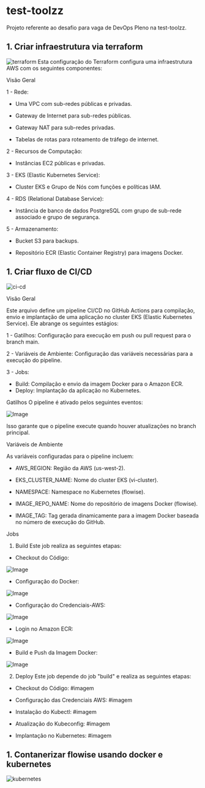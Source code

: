# test-toolzz
Projeto referente ao desafio para vaga de DevOps Pleno na test-toolzz.


## 1. Criar infraestrutura via terraform
![terraform](imagens/terraform.png)
Esta configuração do Terraform configura uma infraestrutura AWS com os seguintes componentes:

Visão Geral

1 - Rede:

 - Uma VPC com sub-redes públicas e privadas.

 - Gateway de Internet para sub-redes públicas.

 - Gateway NAT para sub-redes privadas.

 - Tabelas de rotas para roteamento de tráfego de internet.

2 - Recursos de Computação:

 - Instâncias EC2 públicas e privadas.

3 - EKS (Elastic Kubernetes Service):

 - Cluster EKS e Grupo de Nós com funções e políticas IAM.

4 - RDS (Relational Database Service):

 - Instância de banco de dados PostgreSQL com grupo de sub-rede associado e grupo de segurança.

5 - Armazenamento:

 - Bucket S3 para backups.

 - Repositório ECR (Elastic Container Registry) para imagens Docker.


## 1. Criar fluxo de CI/CD
![ci-cd](imagens/ci-cd.png)

Visão Geral

Este arquivo define um pipeline CI/CD no GitHub Actions para compilação, envio e implantação de uma aplicação no cluster EKS (Elastic Kubernetes Service). Ele abrange os seguintes estágios:

1 - Gatilhos: Configuração para execução em push ou pull request para o branch main.

2 - Variáveis de Ambiente: Configuração das variáveis necessárias para a execução do pipeline.

3 - Jobs:
 - Build: Compilação e envio da imagem Docker para o Amazon ECR.
 - Deploy: Implantação da aplicação no Kubernetes.

 Gatilhos
O pipeline é ativado pelos seguintes eventos:

![Image](https://github.com/user-attachments/assets/6b829786-0813-4225-b243-8294e3654978)

Isso garante que o pipeline execute quando houver atualizações no branch principal.

Variáveis de Ambiente

As variáveis configuradas para o pipeline incluem:

 - AWS_REGION: Região da AWS (us-west-2).

 - EKS_CLUSTER_NAME: Nome do cluster EKS (vi-cluster).

 - NAMESPACE: Namespace no Kubernetes (flowise).

 - IMAGE_REPO_NAME: Nome do repositório de imagens Docker (flowise).

 - IMAGE_TAG: Tag gerada dinamicamente para a imagem Docker baseada no número de execução do GitHub.

Jobs

1. Build
Este job realiza as seguintes etapas:
 - Checkout do Código:
 
![Image](https://github.com/user-attachments/assets/421a4d71-70c0-43db-be9f-88fd582bd833)

 - Configuração do Docker:

 ![Image](https://github.com/user-attachments/assets/24144b04-8ae6-4cf9-8935-ab32e29707ef)

 - Configuração do Credenciais-AWS:

![Image](https://github.com/user-attachments/assets/e58aea60-546c-4f14-847b-48d100b90c3e)
    
 - Login no Amazon ECR:
 
 ![Image](https://github.com/user-attachments/assets/ce0d75a6-43ca-4abd-b154-5f097d8d9f5d)

 - Build e Push da Imagem Docker:
 
 ![Image](https://github.com/user-attachments/assets/d5e9920e-71d8-4d4d-bf20-c9da6f576fee)

2. Deploy
Este job depende do job "build" e realiza as seguintes etapas:

 - Checkout do Código: 
 #imagem

 - Configuração das Credenciais AWS:
 #imagem

 - Instalação do Kubectl:
 #imagem

 - Atualização do Kubeconfig:
 #imagem

 - Implantação no Kubernetes:
 #imagem

## 1. Contanerizar flowise usando docker e kubernetes
![kubernetes](imagens/kubernetes.png)
